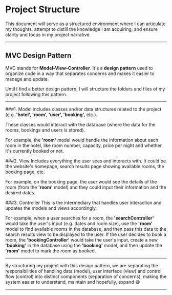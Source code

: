 # Project Structure

This document will serve as a structured environment where I can articulate my thoughts, attempt to distill the knowledge I am acquiring, and ensure clarity and focus in my project narrative.

---

## MVC Design Pattern

MVC stands for **Model-View-Controller**. It's a **design pattern** used to organize code in a way that separates concerns and makes it easier to manage and update.

Until I find a better design pattern, I will structure the folders and files of my project following this pattern.

---

###1. Model
Includes classes and/or data structures related to the project (e.g. **'hotel', 'room', 'user', 'booking',** etc.).

These classes would interact with the database (where the data for the rooms, bookings and users is stored).

For example, the **'room'** model would handle the information about each room in the hotel, like room number, capacity, price per night and whether it's currently booked or not.

###2. View
Includes everything the user sees and interacts with. It could be the website's homepage, search results page showing available rooms, the booking page, etc.

For example, on the booking page, the user would see the details of the room (from the **'room'** model) and they could input their information and the desired dates.

###3. Controller
This is the intermediary that handles user interaction and updates the models and views accordingly.

For example, when a user searches for a room, the **'searchController'** would take the user's input (e.g. dates and room size), use the **'room'** model to find available rooms in the database, and then pass this data to the search results view to be displayed to the user. If the user decides to book a room, the **'bookingController'** would take the user's input, create a new **'booking'** in the database using the **'booking'** model, and then update the **'room'** model to mark the room as booked.

---

By structuring my project with this design pattern, we are separating the responsibilities of handling data (model), user interface (view) and control flow (control) into distinct components (separation of concerns), making the system easier to understand, maintain and hopefully, expand :smile:

---
